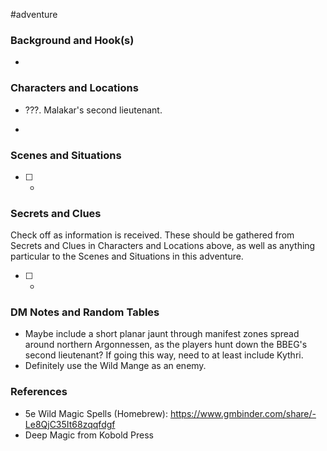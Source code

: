  #adventure 

### Background and Hook(s)

* 

### Characters and Locations

* ???. Malakar's second lieutenant.

* 

### Scenes and Situations

 - [ ] -

### Secrets and Clues
Check off as information is received. These should be gathered from Secrets and Clues in Characters and Locations above, as well as anything particular to the Scenes and Situations in this adventure.

 - [ ] -

### DM Notes and Random Tables

- Maybe include a short planar jaunt through manifest zones spread around northern Argonnessen, as the players hunt down the BBEG's second lieutenant? If going this way, need to at least include Kythri.
- Definitely use the Wild Mange as an enemy.

### References

- 5e Wild Magic Spells (Homebrew): https://www.gmbinder.com/share/-Le8QjC35It68zqqfdgf
- Deep Magic from Kobold Press
